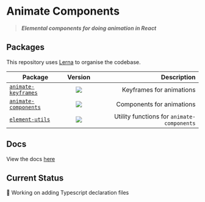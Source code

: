 # Animate Components

> ***Elemental components for doing animation in React***

## Packages
This repository uses [Lerna](https://lernajs.io/) to organise the codebase.

| Package        | Version           | Description  |
| ------------- |:-------------:| -----:|
| [`animate-keyframes`](./packages/animate-keyframes)       | ![](https://img.shields.io/badge/npm-v0.1.5-blue.svg)  | Keyframes for animations |
| [`animate-components`](./packages/animate-components)      | ![](https://img.shields.io/badge/npm-v1.4.0-blue.svg)      |   Components for animations |
| [`element-utils`](./packages/element-utils)      | ![](https://img.shields.io/badge/npm-v0.1.2-blue.svg)      |   Utility functions for `animate-components` |

## Docs
View the docs [here](./packages)

## Current Status
🚧 Working on adding Typescript declaration files
